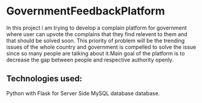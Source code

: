 # GovernmentFeedbackPlatform

In this project i am trying to develop a complain platform for government where user can upvote the complains that they find relevent to them and that should be solved soon. This priority of problem will be the trending issues of the whole country and government is compelled to solve the issue since so many people are talking about it.Main goal of the platform is to decrease the gap between people and respective authority openly.

## Technologies used: 
Python with Flask for Server Side
MySQL database database.
